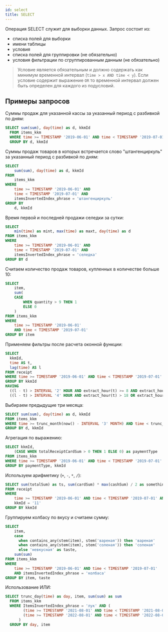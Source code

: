 ```yaml
---
id: select
title: SELECT
---
```


Операция SELECT служит для выборки данных. Запрос состоит из:

 - списка полей для выборки
 - имени таблицы
 - условия
 - списка полей для группировки (не обязательно)
 - условия фильтрации по сгруппированным данным (не обязательно)

> Условие является обязательным и должно содержать как минимум временной интервал (`time > x AND time < y`).
> Если условие содержит выражение `OR` то временной интервал должен быть определен для каждого из подусловий.

## Примеры запросов

Суммы продаж для указанной кассы за указанный период с разбивкой по дням:
```sql
SELECT sum(sum), day(time) as d, kkmId
  FROM items_kkm
  WHERE time >= TIMESTAMP '2019-06-01' AND time < TIMESTAMP '2019-07-01' AND kkmId = '10'
  GROUP BY d, kkmId
```

Суммы продаж товаров в которых встречается слово "штангенциркуль" за указанный период с разбивкой по дням:
```sql
SELECT 
    sum(sum), day(time) as d, kkmId
FROM 
    items_kkm
WHERE 
    time >= TIMESTAMP '2019-06-01' AND 
    time < TIMESTAMP '2019-07-01' AND 
    itemsInvertedIndex_phrase = 'штангенциркуль'
GROUP BY 
    d, kkmId
```

Время первой и последней продажи селедки за сутки:

```sql
SELECT 
    min(time) as mint, max(time) as maxt, day(time) as d
FROM items_kkm
WHERE 
    time >= TIMESTAMP '2019-06-01' AND 
    time < TIMESTAMP '2019-07-01' AND
    itemsInvertedIndex_phrase = 'селедка'
GROUP BY d
```

Считаем количество продаж товаров, купленных в количестве больше 10:

```sql
SELECT 
    item, 
    sum(
    CASE
        WHEN quantity > 9 THEN 1
        ELSE 0 
    )
FROM items_kkm
WHERE 
    time >= TIMESTAMP '2019-06-01'
    AND time < TIMESTAMP '2019-07-01'
GROUP BY item
```

Применяем фильтры после расчета оконной функции:

```sql
SELECT
  kkmId,
  time AS t,
  lag(time) AS l
FROM receipt
WHERE time >= TIMESTAMP '2019-06-01' AND time < TIMESTAMP '2019-07-01'
GROUP BY kkmId
HAVING
  ((l - t) > INTERVAL '2' HOUR AND extract_hour(t) >= 8 AND extract_hour(t) <= 18) OR
  ((l - t) > INTERVAL '4' HOUR AND extract_hour(t) > 18 OR extract_hour(t) < 8)
```

Выбираем предыдущие три месяца:
```sql
SELECT sum(sum), day(time) as d, kkmId
FROM items_kkm
WHERE time >= trunc_month(now() - INTERVAL '3' MONTH) AND time < trunc_month(now())
GROUP BY d, kkmId
```

Агрегация по выражению:
```sql
SELECT kkmId,
    (CASE WHEN totalReceiptCardSum > 0 THEN 1 ELSE 0) as paymentType
FROM items_kkm
WHERE time >= TIMESTAMP '2019-06-01' AND time < TIMESTAMP '2019-07-01'
GROUP BY paymentType, kkmId
```

Используем арифметику (`+`, `-`, `*`, `/`):
```sql
SELECT sum(totalSum) as ts, sum(cardSum) * max(cashSum) / 2 as something
FROM receipt
WHERE 
    time >= TIMESTAMP '2019-06-01' AND time < TIMESTAMP '2019-07-01' AND
    kkmId = '11'
GROUP BY kkmId
```

Группируем колбасу по вкусу и считаем сумму:
```sql
SELECT
    item,
    case
      when contains_any(stem(item), stem('вареная')) then 'вареная'
      when contains_any(stem(item), stem('соленая')) then 'соленая'
      else 'невкусная' as taste,
    sum(sum)
FROM items_kkm
WHERE 
    time >= TIMESTAMP '2019-06-01' AND time < TIMESTAMP '2019-07-01' 
    AND itemsInvertedIndex_phrase = 'колбаса'
GROUP BY item, taste
```

Использование ИЛИ:
```sql
SELECT trunc_day(time) as day, item, sum(sum) as sum
  FROM items_kkm
  WHERE ItemsInvertedIndex_phrase = 'лук' AND (
        (time >= TIMESTAMP '2021-08-01' AND time < TIMESTAMP '2021-08-08') OR
        (time >= TIMESTAMP '2022-08-01' AND time < TIMESTAMP '2022-08-08')
      )
  GROUP BY day, item
```
